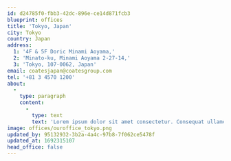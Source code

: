 ```yaml
---
id: d24785f0-fbb3-42dc-896e-ce14d871fcb3
blueprint: offices
title: 'Tokyo, Japan'
city: Tokyo
country: Japan
address:
  1: '4F & 5F Doric Minami Aoyama,'
  2: 'Minato-ku, Minami Aoyama 2-27-14,'
  3: 'Tokyo, 107-0062, Japan'
email: coatesjapan@coatesgroup.com
tel: '+81 3 4570 1200'
about:
  -
    type: paragraph
    content:
      -
        type: text
        text: 'Lorem ipsum dolor sit amet consectetur. Consequat ullamcorper lorem nunc nulla. In etiam ac pellentesque egestas nunc diam. Egestas aliquet neque elementum quisque luctus ac dolor suscipit. Tellus sed lorem ridiculus cras. Amet quis mattis feugiat bibendum turpis iaculis ornare. Tristique dolor leo suscipit felis amet elit. Facilisi elementum libero amet magna nibh viverra. At ut iaculis nullam non quam blandit laoreet aliquam. Amet ut porta diam eros nunc commodo pharetra. A duis in integer dictum.'
image: offices/ouroffice_tokyo.png
updated_by: 95132932-3b2a-4a4c-97b8-7f062ce5478f
updated_at: 1692315107
head_office: false
---
```

